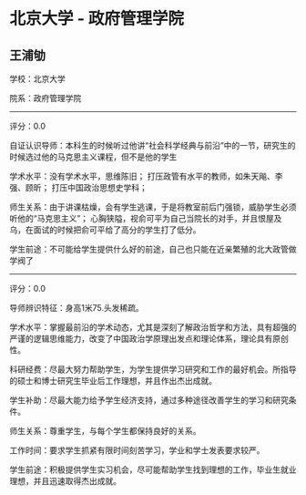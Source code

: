 # 北京大学 - 政府管理学院

## 王浦劬

学校：北京大学

院系：政府管理学院

* * *

评分：0.0

自证认识导师：本科生的时候听过他讲“社会科学经典与前沿”中的一节，研究生的时候选过他的马克思主义课程，但不是他的学生

学术水平：没有学术水平，思维陈旧；
打压政管有水平的教师，如朱天飚、李强、顾昕；
打压中国政治思想史学科；

师生关系：由于讲课枯燥，会有学生逃课，于是将教室前后门强锁，威胁学生必须听他的“马克思主义”；
心胸狭隘，视俞可平为自己当院长的对手，并且恨屋及乌，在面试的时候把俞可平给了高分的学生打了低分。

学生前途：不可能给学生提供什么好的前途，自己也只能在近亲繁殖的北大政管做学阀了

* * *

评分：0.0

导师辨识特征：身高1米75.头发稀疏。

学术水平：掌握最前沿的学术动态，尤其是深刻了解政治哲学和方法，具有超强的严谨的逻辑思维能力，改变了中国政治学原理出发点和理论体系，理论具有原创性。

科研经费：尽最大努力帮助学生，为学生提供学习研究和工作的最好机会。所指导的硕士和博士研究生毕业后工作理想，并且作出杰出成就。

学生补助：尽最大能力给予学生经济支持，通过多种途径改善学生的学习和研究条件。

师生关系：尊重学生，与每个学生都保持良好的关系。

工作时间：要求学生抓紧有限时间刻苦学习，学业和学士发表要求较严。

学生前途：积极提供学生实习机会，尽可能帮助学生找到理想的工作，毕业生就业理想，并且迅速取得杰出成就。